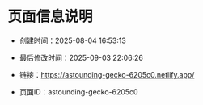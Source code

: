 # 页面信息说明

- 创建时间：2025-08-04 16:53:13

- 最后修改时间：2025-09-03 22:06:26

- 链接：https://astounding-gecko-6205c0.netlify.app/

- 页面ID：astounding-gecko-6205c0